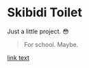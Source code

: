 # Skibidi Toilet

Just a little project. 😳
> For school. Maybe.

<a href="[youtube.com](https://www.youtube.com)https://www.youtube.com">link text</a>
